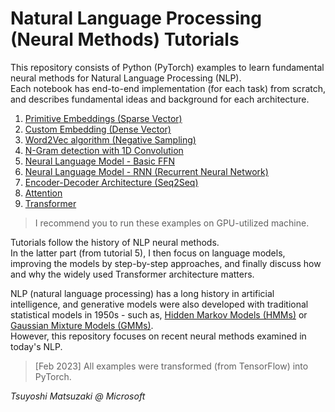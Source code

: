 # Natural Language Processing (Neural Methods) Tutorials

This repository consists of Python (PyTorch) examples to learn fundamental neural methods for Natural Language Processing (NLP).<br>
Each notebook has end-to-end implementation (for each task) from scratch, and describes fundamental ideas and background for each architecture.

1. [Primitive Embeddings (Sparse Vector)](./01_sparse_vector.ipynb)
2. [Custom Embedding (Dense Vector)](./02_custom_embedding.ipynb)
3. [Word2Vec algorithm (Negative Sampling)](./03_word2vec.ipynb)
4. [N-Gram detection with 1D Convolution](./04_ngram_cnn.ipynb)
5. [Neural Language Model - Basic FFN](./05_language_model_basic.ipynb)
6. [Neural Language Model - RNN (Recurrent Neural Network)](./06_language_model_rnn.ipynb)
7. [Encoder-Decoder Architecture (Seq2Seq)](./07_encoder_decoder.ipynb)
8. [Attention](./08_attention.ipynb)
9. [Transformer](./09_transformer.ipynb)

> I recommend you to run these examples on GPU-utilized machine.

Tutorials follow the history of NLP neural methods.<br>
In the latter part (from tutorial 5), I then focus on language models, improving the models by step-by-step approaches, and finally discuss how and why the widely used Transformer architecture matters.

NLP (natural language processing) has a long history in artificial intelligence, and generative models were also developed with traditional statistical models in 1950s - such as, [Hidden Markov Models (HMMs)](https://github.com/tsmatz/hmm-lds-em-algorithm) or [Gaussian Mixture Models (GMMs)](https://github.com/tsmatz/gmm).<br>
However, this repository focuses on recent neural methods examined in today's NLP.

> [Feb 2023] All examples were transformed (from TensorFlow) into PyTorch.

*Tsuyoshi Matsuzaki @ Microsoft*

